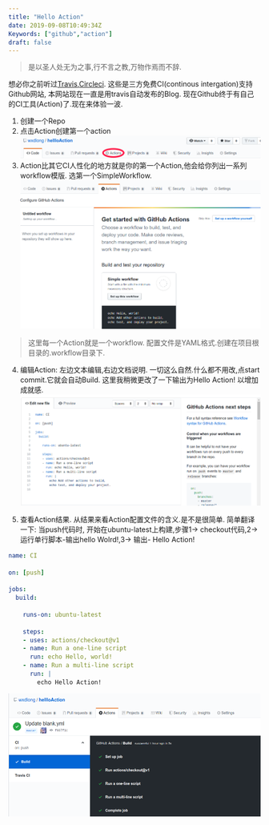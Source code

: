 ```yaml
---
title: "Hello Action"
date: 2019-09-08T10:49:34Z
Keywords: ["github","action"]
draft: false
---
```

>是以圣人处无为之事,行不言之教,万物作焉而不辞. 

想必你之前听过[Travis](!https://travis-ci.org),[Circleci](!https://circleci.com/). 这些是三方免费CI(continous intergation)支持Github网站, 本网站现在一直是用travis自动发布的Blog. 现在Github终于有自己的CI工具(Action)了.现在来体验一波.

1. 创建一个Repo
2. 点击Action创建第一个action   
![IO](/jpg/201908/start_action.png)
3. Action比其它CI人性化的地方就是你的第一个Action,他会给你列出一系列workflow模版. 选第一个SimpleWorkflow.     
![IO](/jpg/201908/simpleWorkflow.png)
>这里每一个Action就是一个workflow. 配置文件是YAML格式.创建在项目根目录的.workflow目录下.


4. 编辑Action: 左边文本编辑,右边文档说明. 一切这么自然.什么都不用改,点start commit.它就会自动Build. 这里我稍微更改了一下输出为Hello Action! 以增加成就感.  
![IO](/jpg/201908/editAction.png)

5. 查看Action结果. 从结果来看Action配置文件的含义.是不是很简单. 简单翻译一下: 当push代码时, 开始在ubuntu-latest上构建,步骤1-> checkout代码,2-> 运行单行脚本-输出hello Wolrd!,3-> 输出- Hello Action!


```yaml
name: CI

on: [push]

jobs:
  build:

    runs-on: ubuntu-latest
    
    steps:
    - uses: actions/checkout@v1
    - name: Run a one-line script
      run: echo Hello, world!
    - name: Run a multi-line script
      run: |
        echo Hello Action!
```

![IO](/jpg/201908/ActionRes.png)
